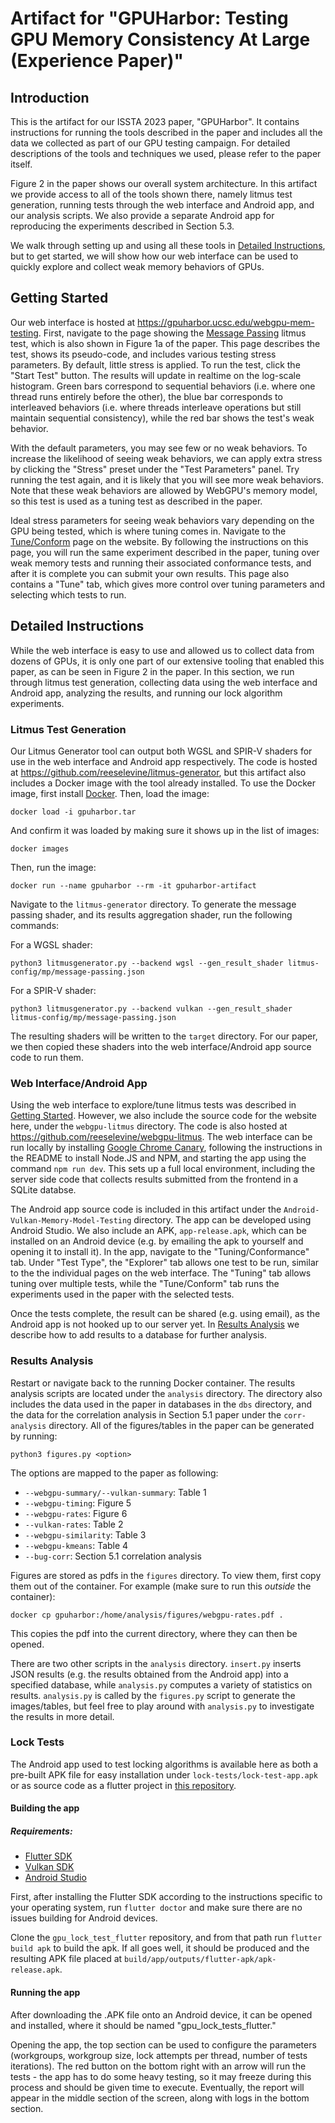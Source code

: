 # Artifact for "GPUHarbor: Testing GPU Memory Consistency At Large (Experience Paper)"

## Introduction

This is the artifact for our ISSTA 2023 paper, "GPUHarbor". It contains instructions for running the tools described in the paper and includes all the data we collected as part of our GPU testing campaign. For detailed descriptions of the tools and techniques we used, please refer to the paper itself.

Figure 2 in the paper shows our overall system architecture. In this artifact we provide access to all of the tools shown there, namely litmus test generation, running tests through the web interface and Android app, and our analysis scripts. We also provide a separate Android app for reproducing the experiments described in Section 5.3. 

We walk through setting up and using all these tools in [Detailed Instructions](#detailed-instructions), but to get started, we will show how our web interface can be used to quickly explore and collect weak memory behaviors of GPUs.

## Getting Started

Our web interface is hosted at https://gpuharbor.ucsc.edu/webgpu-mem-testing. First, navigate to the page showing the [Message Passing](https://gpuharbor.ucsc.edu/webgpu-mem-testing/tests/message-passing) litmus test, which is also shown in Figure 1a of the paper. This page describes the test, shows its pseudo-code, and includes various testing stress parameters. By default, little stress is applied. To run the test, click the "Start Test" button. The results will update in realtime on the log-scale histogram. Green bars correspond to sequential behaviors (i.e. where one thread runs entirely before the other), the blue bar corresponds to interleaved behaviors (i.e. where threads interleave operations but still maintain sequential consistency), while the red bar shows the test's weak behavior. 

With the default parameters, you may see few or no weak behaviors. To increase the likelihood of seeing weak behaviors, we can apply extra stress by clicking the "Stress" preset under the "Test Parameters" panel. Try running the test again, and it is likely that you will see more weak behaviors. Note that these weak behaviors are allowed by WebGPU's memory model, so this test is used as a tuning test as described in the paper.

Ideal stress parameters for seeing weak behaviors vary depending on the GPU being tested, which is where tuning comes in. Navigate to the [Tune/Conform](https://gpuharbor.ucsc.edu/webgpu-mem-testing/tuning) page on the website. By following the instructions on this page, you will run the same experiment described in the paper, tuning over weak memory tests and running their associated conformance tests, and after it is complete you can submit your own results. This page also contains a "Tune" tab, which gives more control over tuning parameters and selecting which tests to run.



## Detailed Instructions

While the web interface is easy to use and allowed us to collect data from dozens of GPUs, it is only one part of our extensive tooling that enabled this paper, as can be seen in Figure 2 in the paper. In this section, we run through litmus test generation, collecting data using the web interface and Android app, analyzing the results, and running our lock algorithm experiments.

### Litmus Test Generation

Our Litmus Generator tool can output both WGSL and SPIR-V shaders for use in the web interface and Android app respectively. The code is hosted at https://github.com/reeselevine/litmus-generator, but this artifact also includes a Docker image with the tool already installed. To use the Docker image, first install [Docker](https://www.docker.com/get-started/). Then, load the image:

```
docker load -i gpuharbor.tar
```

And confirm it was loaded by making sure it shows up in the list of images:

```
docker images
```

Then, run the image:

```
docker run --name gpuharbor --rm -it gpuharbor-artifact
```

Navigate to the `litmus-generator` directory. To generate the message passing shader, and its results aggregation shader, run the following commands:

For a WGSL shader:

```
python3 litmusgenerator.py --backend wgsl --gen_result_shader litmus-config/mp/message-passing.json
```

For a SPIR-V shader:

```
python3 litmusgenerator.py --backend vulkan --gen_result_shader litmus-config/mp/message-passing.json
```

The resulting shaders will be written to the `target` directory. For our paper, we then copied these shaders into the web interface/Android app source code to run them. 

### Web Interface/Android App

Using the web interface to explore/tune litmus tests was described in [Getting Started](#getting-started). However, we also include the source code for the website here, under the `webgpu-litmus` directory. The code is also hosted at https://github.com/reeselevine/webgpu-litmus. The web interface can be run locally by installing [Google Chrome Canary](https://www.google.com/chrome/canary/), following the instructions in the README to install Node.JS and NPM, and starting the app using the command `npm run dev`. This sets up a full local environment, including the server side code that collects results submitted from the frontend in a SQLite databse.

The Android app source code is included in this artifact under the `Android-Vulkan-Memory-Model-Testing` directory. The app can be developed using Android Studio. We also include an APK, `app-release.apk`, which can be installed on an Android device (e.g. by emailing the apk to yourself and opening it to install it). In the app, navigate to the "Tuning/Conformance" tab. Under "Test Type", the "Explorer" tab allows one test to be run, similar to the the individual pages on the web interface. The "Tuning" tab allows tuning over multiple tests, while the "Tune/Conform" tab runs the experiments used in the paper with the selected tests.

Once the tests complete, the result can be shared (e.g. using email), as the Android app is not hooked up to our server yet. In [Results Analysis](#results-analysis) we describe how to add results to a database for further analysis.

### Results Analysis

Restart or navigate back to the running Docker container. The results analysis scripts are located under the `analysis` directory. The directory also includes the data used in the paper in databases in the `dbs` directory, and the data for the correlation analysis in Section 5.1 paper under the `corr-analysis` directory. All of the figures/tables in the paper can be generated by running:

```
python3 figures.py <option>
```

The options are mapped to the paper as following:

* `--webgpu-summary/--vulkan-summary`: Table 1
* `--webgpu-timing`: Figure 5
* `--webgpu-rates`: Figure 6
* `--vulkan-rates`: Table 2
* `--webgpu-similarity`: Table 3
* `--webgpu-kmeans`: Table 4
* `--bug-corr`: Section 5.1 correlation analysis

Figures are stored as pdfs in the `figures` directory. To view them, first copy them out of the container. For example (make sure to run this _outside_ the container):

```
docker cp gpuharbor:/home/analysis/figures/webgpu-rates.pdf .
```

This copies the pdf into the current directory, where they can then be opened.

There are two other scripts in the `analysis` directory. `insert.py` inserts JSON results (e.g. the results obtained from the Android app) into a specified database, while `analysis.py` computes a variety of statistics on results. `analysis.py` is called by the `figures.py` script to generate the images/tables, but feel free to play around with `analysis.py` to investigate the results in more detail.

### Lock Tests

The Android app used to test locking algorithms is available here as both a pre-built APK file for easy installation under `lock-tests/lock-test-app.apk` or as source code as a flutter project in [this repository](https://github.com/boingboomtschak/gpu_lock_tests_flutter/tree/issta-results).

#### Building the app

##### Requirements:
- [Flutter SDK](https://docs.flutter.dev/get-started/install)
- [Vulkan SDK](https://www.lunarg.com/vulkan-sdk/)
- [Android Studio](https://developer.android.com/studio)

First, after installing the Flutter SDK according to the instructions specific to your operating system, run `flutter doctor` and make sure there are no issues building for Android devices.

Clone the `gpu_lock_test_flutter` repository, and from that path run `flutter build apk` to build the apk. If all goes well, it should be produced and the resulting APK file placed at `build/app/outputs/flutter-apk/apk-release.apk`.

#### Running the app

After downloading the .APK file onto an Android device, it can be opened and installed, where it should be named "gpu_lock_tests_flutter." 

Opening the app, the top section can be used to configure the parameters (workgroups, workgroup size, lock attempts per thread, number of tests iterations). The red button on the bottom right with an arrow will run the tests - the app has to do some heavy testing, so it may freeze during this process and should be given time to execute. Eventually, the report will appear in the middle section of the screen, along with logs in the bottom section.